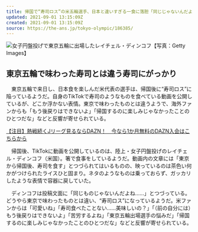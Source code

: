 ```yaml
---
title: 帰国で“寿司ロス”の米五輪選手、日本と違いすぎる一食に落胆「同じじゃないんだよ」
updated: 2021-09-01 13:15:09Z
created: 2021-09-01 13:15:09Z
source: https://the-ans.jp/tokyo-olympic/186385/
---
```


![](https://the-ans.jp/wp-content/uploads/2021/09/01141705/20210901_Dincoff.jpg)女子円盤投げで東京五輪に出場したレイチェル・ディンコフ【写真：Getty Images】

## 東京五輪で味わった寿司とは違う寿司にがっかり

　東京五輪で来日し、日本食を楽しんだ米代表の選手は、帰国後に“寿司ロス”に陥っているようだ。自身のTikTokで寿司のようなものを食べている動画を公開しているが、どこか浮かない表情。東京で味わったものとは違うようで、海外ファンからも「もう後戻りはできないよ」「帰国するのに楽しみじゃなかったことのひとつだな」などと反響が寄せられている。

[【注目】熱戦続くJリーグ見るならDAZN！　今なら1か月無料のDAZN入会はこちらから](https://prf.hn/click/camref:1100l4ejJ/adref:text_news_tokyo210721)

　帰国後、TikTokに動画を公開しているのは、陸上・女子円盤投げのレイチェル・ディンコフ（米国）。箸で食事をしているようだ。動画内の文章には「東京から帰国後、寿司を食す」とつづられてはいるものの、映っているのは茶色い何かがつけられたライスひと固まり。ネタのようなものは乗っておらず、ガッカリしたような表情で容器に戻していた。

　ディンコフは投稿文面に「同じものじゃないんだよね……」とつづっている。どうやら東京で味わったものとは違い、“寿司ロス”になっているようだ。米ファンからは「可愛いね」「寿司食べたことない……美味しいの？」「（前の自分には）もう後戻りはできないよ」「苦労するよね」「東京五輪出場選手の悩みだ」「帰国するのに楽しみじゃなかったことのひとつだな」などと反響が寄せられている。